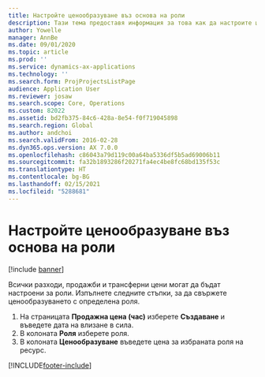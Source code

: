 ```yaml
---
title: Настройте ценообразуване въз основа на роли
description: Тази тема предоставя информация за това как да настроите ценообразуване за конкретни роли.
author: Yowelle
manager: AnnBe
ms.date: 09/01/2020
ms.topic: article
ms.prod: ''
ms.service: dynamics-ax-applications
ms.technology: ''
ms.search.form: ProjProjectsListPage
audience: Application User
ms.reviewer: josaw
ms.search.scope: Core, Operations
ms.custom: 82022
ms.assetid: bd2fb375-84c6-428a-8e54-f0f719045898
ms.search.region: Global
ms.author: andchoi
ms.search.validFrom: 2016-02-28
ms.dyn365.ops.version: AX 7.0.0
ms.openlocfilehash: c86043a79d119c00a64ba5336df5b5ad69006b11
ms.sourcegitcommit: fa32b1893286f20271fa4ec4be8fc68bd135f53c
ms.translationtype: HT
ms.contentlocale: bg-BG
ms.lasthandoff: 02/15/2021
ms.locfileid: "5288681"
---
```

# <a name="set-up-role-based-pricing"></a>Настройте ценообразуване въз основа на роли

[!include [banner](../includes/banner.md)]

Всички разходи, продажби и трансферни цени могат да бъдат настроени за роли. Изпълнете следните стъпки, за да свържете ценообразуването с определена роля.

1. На страницата **Продажна цена (час)** изберете **Създаване** и въведете дата на влизане в сила.
2. В колоната **Роля** изберете роля.
3. В колоната **Ценообразуване** въведете цена за избраната роля на ресурс.


[!INCLUDE[footer-include](../includes/footer-banner.md)]
